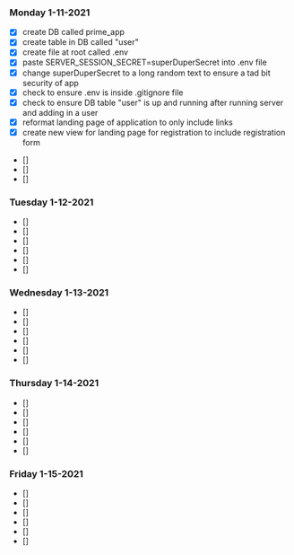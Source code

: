 ### Monday 1-11-2021
- [x] create DB called prime_app
- [x] create table in DB called "user"
- [x] create file at root called .env
- [x] paste SERVER_SESSION_SECRET=superDuperSecret into .env file
- [x] change superDuperSecret to a long random text to ensure a tad bit security of app
- [x] check to ensure .env is inside .gitignore file
- [x] check to ensure DB table "user" is up and running after running server and adding in a user
- [x] reformat landing page of application to only include links
- [x] create new view for landing page for registration to include registration form
- [] 
- [] 
- [] 


### Tuesday 1-12-2021
- [] 
- [] 
- [] 
- [] 
- [] 
- [] 

### Wednesday 1-13-2021
- [] 
- [] 
- [] 
- [] 
- [] 
- [] 

### Thursday 1-14-2021
- [] 
- [] 
- [] 
- [] 
- [] 
- [] 

### Friday 1-15-2021
- [] 
- [] 
- [] 
- [] 
- [] 
- [] 





